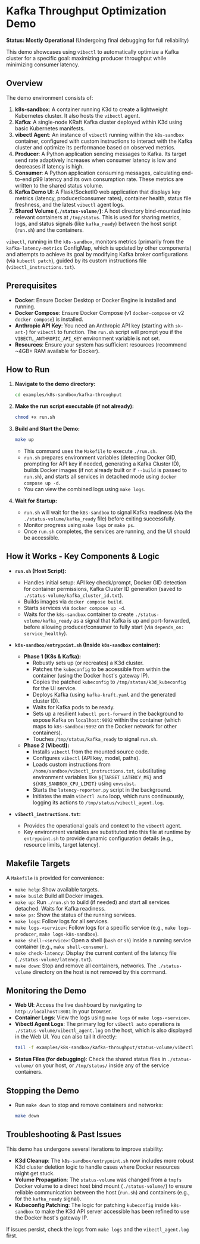 # Kafka Throughput Optimization Demo

**Status: Mostly Operational** (Undergoing final debugging for full reliability)

This demo showcases using `vibectl` to automatically optimize a Kafka cluster for a specific goal: maximizing producer throughput while minimizing consumer latency.

## Overview

The demo environment consists of:

1.  **k8s-sandbox**: A container running K3d to create a lightweight Kubernetes cluster. It also hosts the `vibectl` agent.
2.  **Kafka**: A single-node KRaft Kafka cluster deployed within K3d using basic Kubernetes manifests.
3.  **vibectl Agent**: An instance of `vibectl` running within the `k8s-sandbox` container, configured with custom instructions to interact with the Kafka cluster and optimize its performance based on observed metrics.
4.  **Producer**: A Python application sending messages to Kafka. Its target send rate adaptively increases when consumer latency is low and decreases if latency is high.
5.  **Consumer**: A Python application consuming messages, calculating end-to-end p99 latency and its own consumption rate. These metrics are written to the shared status volume.
6.  **Kafka Demo UI**: A Flask/SocketIO web application that displays key metrics (latency, producer/consumer rates), container health, status file freshness, and the latest `vibectl` agent logs.
7.  **Shared Volume (`./status-volume/`)**: A host directory bind-mounted into relevant containers at `/tmp/status`. This is used for sharing metrics, logs, and status signals (like `kafka_ready`) between the host script (`run.sh`) and the containers.

`vibectl`, running in the `k8s-sandbox`, monitors metrics (primarily from the `kafka-latency-metrics` ConfigMap, which is updated by other components) and attempts to achieve its goal by modifying Kafka broker configurations (via `kubectl patch`), guided by its custom instructions file (`vibectl_instructions.txt`).

## Prerequisites

-   **Docker**: Ensure Docker Desktop or Docker Engine is installed and running.
-   **Docker Compose**: Ensure Docker Compose (v1 `docker-compose` or v2 `docker compose`) is installed.
-   **Anthropic API Key**: You need an Anthropic API key (starting with `sk-ant-`) for `vibectl` to function. The `run.sh` script will prompt you if the `VIBECTL_ANTHROPIC_API_KEY` environment variable is not set.
-   **Resources**: Ensure your system has sufficient resources (recommend ~4GB+ RAM available for Docker).

## How to Run

1.  **Navigate to the demo directory:**
    ```bash
    cd examples/k8s-sandbox/kafka-throughput
    ```

2.  **Make the run script executable (if not already):**
    ```bash
    chmod +x run.sh
    ```

3.  **Build and Start the Demo:**
    ```bash
    make up
    ```
    -   This command uses the `Makefile` to execute `./run.sh`.
    -   `run.sh` prepares environment variables (detecting Docker GID, prompting for API key if needed, generating a Kafka Cluster ID), builds Docker images (if not already built or if `--build` is passed to `run.sh`), and starts all services in detached mode using `docker compose up -d`.
    -   You can view the combined logs using `make logs`.

4.  **Wait for Startup:**
    -   `run.sh` will wait for the `k8s-sandbox` to signal Kafka readiness (via the `./status-volume/kafka_ready` file) before exiting successfully.
    -   Monitor progress using `make logs` or `make ps`.
    -   Once `run.sh` completes, the services are running, and the UI should be accessible.

## How it Works - Key Components & Logic

-   **`run.sh` (Host Script):**
    -   Handles initial setup: API key check/prompt, Docker GID detection for container permissions, Kafka Cluster ID generation (saved to `./status-volume/kafka_cluster_id.txt`).
    -   Builds images via `docker compose build`.
    -   Starts services via `docker compose up -d`.
    -   Waits for the `k8s-sandbox` container to create `./status-volume/kafka_ready` as a signal that Kafka is up and port-forwarded, before allowing producer/consumer to fully start (via `depends_on: service_healthy`).

-   **`k8s-sandbox/entrypoint.sh` (Inside `k8s-sandbox` container):**
    -   **Phase 1 (K8s & Kafka):**
        -   Robustly sets up (or recreates) a K3d cluster.
        -   Patches the `kubeconfig` to be accessible from within the container (using the Docker host's gateway IP).
        -   Copies the patched `kubeconfig` to `/tmp/status/k3d_kubeconfig` for the UI service.
        -   Deploys Kafka (using `kafka-kraft.yaml` and the generated cluster ID).
        -   Waits for Kafka pods to be ready.
        -   Sets up a resilient `kubectl port-forward` in the background to expose Kafka on `localhost:9092` within the container (which maps to `k8s-sandbox:9092` on the Docker network for other containers).
        -   Touches `/tmp/status/kafka_ready` to signal `run.sh`.
    -   **Phase 2 (Vibectl):**
        -   Installs `vibectl` from the mounted source code.
        -   Configures `vibectl` (API key, model, paths).
        -   Loads custom instructions from `/home/sandbox/vibectl_instructions.txt`, substituting environment variables like `${TARGET_LATENCY_MS}` and `${K8S_SANDBOX_CPU_LIMIT}` using `envsubst`.
        -   Starts the `latency-reporter.py` script in the background.
        -   Initiates the main `vibectl auto` loop, which runs continuously, logging its actions to `/tmp/status/vibectl_agent.log`.

-   **`vibectl_instructions.txt`:**
    -   Provides the operational goals and context to the `vibectl` agent.
    -   Key environment variables are substituted into this file at runtime by `entrypoint.sh` to provide dynamic configuration details (e.g., resource limits, target latency).

## Makefile Targets

A `Makefile` is provided for convenience:

-   `make help`: Show available targets.
-   `make build`: Build all Docker images.
-   `make up`: Run `./run.sh` to build (if needed) and start all services detached. Waits for Kafka readiness.
-   `make ps`: Show the status of the running services.
-   `make logs`: Follow logs for all services.
-   `make logs-<service>`: Follow logs for a specific service (e.g., `make logs-producer`, `make logs-k8s-sandbox`).
-   `make shell-<service>`: Open a shell (`bash` or `sh`) inside a running service container (e.g., `make shell-consumer`).
-   `make check-latency`: Display the current content of the latency file (`./status-volume/latency.txt`).
-   `make down`: Stop and remove all containers, networks. The `./status-volume` directory on the host is not removed by this command.

## Monitoring the Demo

-   **Web UI**: Access the live dashboard by navigating to `http://localhost:8081` in your browser.
-   **Container Logs**: View the logs using `make logs` or `make logs-<service>`.
-   **Vibectl Agent Logs**: The primary log for `vibectl auto` operations is `./status-volume/vibectl_agent.log` on the host, which is also displayed in the Web UI. You can also tail it directly:
    ```bash
    tail -f examples/k8s-sandbox/kafka-throughput/status-volume/vibectl_agent.log
    ```
-   **Status Files (for debugging)**: Check the shared status files in `./status-volume/` on your host, or `/tmp/status/` inside any of the service containers.

## Stopping the Demo

-   Run `make down` to stop and remove containers and networks:
    ```bash
    make down
    ```

## Troubleshooting & Past Issues

This demo has undergone several iterations to improve stability:
-   **K3d Cleanup**: The `k8s-sandbox/entrypoint.sh` now includes more robust K3d cluster deletion logic to handle cases where Docker resources might get stuck.
-   **Volume Propagation**: The `status-volume` was changed from a `tmpfs` Docker volume to a direct host bind mount (`./status-volume/`) to ensure reliable communication between the host (`run.sh`) and containers (e.g., for the `kafka_ready` signal).
-   **Kubeconfig Patching**: The logic for patching `kubeconfig` inside `k8s-sandbox` to make the K3d API server accessible has been refined to use the Docker host's gateway IP.

If issues persist, check the logs from `make logs` and the `vibectl_agent.log` first.
